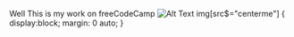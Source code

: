 Well This is my work on freeCodeCamp 
![Alt Text](http://www.sheawong.com/wp-content/uploads/2013/08/keephatin.gif?style=centerme)
img[src$="centerme"] {
  display:block;
  margin: 0 auto;
}